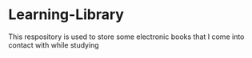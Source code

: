 # Learning-Library
This respository is used to store some electronic books that I come into contact with while studying
